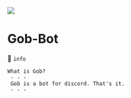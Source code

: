 ![](http://i.imgur.com/P3zymP6.png)

# Gob-Bot 

:japanese_goblin: `info`

```
What is Gob?
 - - -
 Gob is a bot for discord. That's it.
 - - -
```
